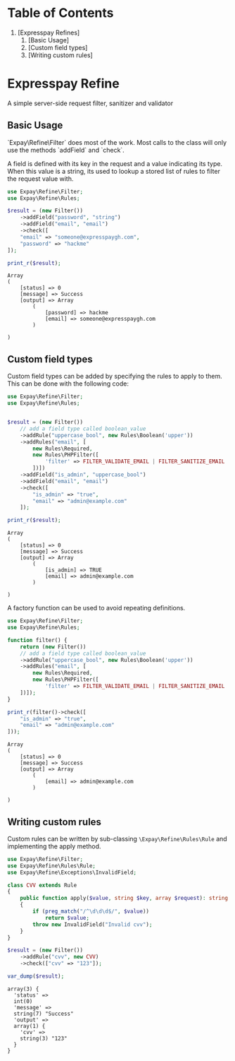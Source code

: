 
# Table of Contents

1.  [Expresspay Refines]
    1.  [Basic Usage]
    2.  [Custom field types]
    3.  [Writing custom rules]


# Expresspay Refine

A simple server-side request filter, sanitizer and validator


## Basic Usage

\`Expay\Refine\Filter\` does most of the work. Most calls to the class will only
use the methods \`addField\` and \`check\`.

A field is defined with its key in the request and a value indicating its type.
When this value is a string, its used to lookup a stored list of rules to
filter the request value with.

```php
use Expay\Refine\Filter;
use Expay\Refine\Rules;

$result = (new Filter())
	->addField("password", "string")
	->addField("email", "email")
	->check([
	"email" => "someone@expresspaygh.com",
	"password" => "hackme"
]);

print_r($result);
```

```
Array
(
	[status] => 0
	[message] => Success
	[output] => Array
		(
			[password] => hackme
			[email] => someone@expresspaygh.com
		)

)
```

## Custom field types

Custom field types can be added by specifying the rules to apply to them. This
can be done with the following code:


```php
use Expay\Refine\Filter;
use Expay\Refine\Rules;


$result = (new Filter())
	// add a field type called boolean_value 
	->addRule("uppercase_bool", new Rules\Boolean('upper'))
	->addRules("email", [
		new Rules\Required,
		new Rules\PHPFilter([
			'filter' => FILTER_VALIDATE_EMAIL | FILTER_SANITIZE_EMAIL
		])])
	->addField("is_admin", "uppercase_bool")
	->addField("email", "email")
	->check([
		"is_admin" => "true",
		"email" => "admin@example.com"
	]);

print_r($result);
```

```
Array
(
	[status] => 0
	[message] => Success
	[output] => Array
		(
			[is_admin] => TRUE
			[email] => admin@example.com
		)

)
```

A factory function can be used to avoid repeating definitions.

```php
use Expay\Refine\Filter;
use Expay\Refine\Rules;

function filter() {
	return (new Filter())
	// add a field type called boolean_value 
	->addRule("uppercase_bool", new Rules\Boolean('upper'))
	->addRules("email", [
		new Rules\Required,
		new Rules\PHPFilter([
			'filter' => FILTER_VALIDATE_EMAIL | FILTER_SANITIZE_EMAIL
	])]);
}

print_r(filter()->check([
	"is_admin" => "true",
	"email" => "admin@example.com"
]));
```

```
Array
(
	[status] => 0
	[message] => Success
	[output] => Array
		(
			[email] => admin@example.com
		)

)
```

## Writing custom rules

Custom rules can be written by sub-classing `\Expay\Refine\Rules\Rule` and
implementing the apply method.

```php
use Expay\Refine\Filter;
use Expay\Refine\Rules\Rule;
use Expay\Refine\Exceptions\InvalidField;

class CVV extends Rule
{
	public function apply($value, string $key, array $request): string
	{
		if (preg_match("/^\d\d\d$/", $value))
			return $value;
		throw new InvalidField("Invalid cvv");
	}
}

$result = (new Filter())
	->addRule("cvv", new CVV)
	->check(["cvv" => "123"]);

var_dump($result);
```

```
array(3) {
  'status' =>
  int(0)
  'message' =>
  string(7) "Success"
  'output' =>
  array(1) {
    'cvv' =>
    string(3) "123"
  }
}
```
